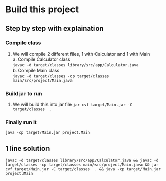 # Build this project

## Step by step with explaination

### Compile class
1. We will compile 2 different files, 1 with Calculator and 1 with Main <br>
a. Compile Calculator class <br>
```javac -d target/classes library/src/app/Calculator.java``` <br>
b. Compile Main class <br>
```javac -d target/classes -cp target/classes main/src/project/Main.java``` <br>

### Build jar to run
1. We will build this into jar file
```jar cvf target/Main.jar -C target/classes  .```

### Finally run it

```java -cp target/Main.jar project.Main```

## 1 line solution

```javac -d target/classes library/src/app/Calculator.java && javac -d target/classes -cp target/classes main/src/project/Main.java && jar cvf target/Main.jar -C target/classes  . && java -cp target/Main.jar project.Main```


